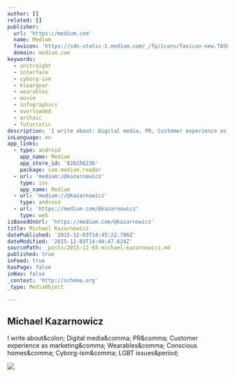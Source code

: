 ```yaml
---
author: []
related: []
publisher:
  url: 'https://medium.com'
  name: Medium
  favicon: 'https://cdn-static-1.medium.com/_/fp/icons/favicon-new.TAS6uQ-Y7kcKgi0xjcYHXw.ico'
  domain: medium.com
keywords:
  - unstraight
  - interface
  - cyborg-ism
  - kleargear
  - wearables
  - movie
  - infographics
  - overloaded
  - archaic
  - futuristic
description: 'I write about: Digital media, PR, Customer experience as marketing, Wearables, Conscious homes, Cyborg-ism, LGBT issues.'
inLanguage: en
app_links:
  - type: android
    app_name: Medium
    app_store_id: '828256236'
    package: com.medium.reader
  - url: 'medium:/@kazarnowicz'
    type: ios
    app_name: Medium
  - url: 'medium://@kazarnowicz'
    type: android
  - url: 'https://medium.com/@kazarnowicz'
    type: web
isBasedOnUrl: 'https://medium.com/@kazarnowicz'
title: Michael Kazarnowicz
datePublished: '2015-12-03T14:45:22.786Z'
dateModified: '2015-12-03T14:44:47.624Z'
sourcePath: _posts/2015-12-03-michael-kazarnowicz.md
published: true
inFeed: true
hasPage: false
inNav: false
_context: 'http://schema.org'
_type: MediaObject

---
```

<article style=""><h1>Michael Kazarnowicz</h1><p>I write about&amp;colon; Digital media&amp;comma; PR&amp;comma; Customer experience as marketing&amp;comma; Wearables&amp;comma; Conscious homes&amp;comma; Cyborg-ism&amp;comma; LGBT issues&amp;period;</p><img src="https://cdn-images-1.medium.com/max/800/0*rBWQe71BRSo-s_u3.jpeg" /></article>